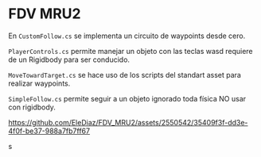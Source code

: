 # FDV MRU2

En `CustomFollow.cs` se implementa un circuito de waypoints desde cero.

`PlayerControls.cs` permite manejar un objeto con las teclas wasd requiere de un Rigidbody para ser conducido.

`MoveTowardTarget.cs` se hace uso de los scripts del standart asset para realizar waypoints.

`SimpleFollow.cs` permite seguir a un objeto ignorado toda física NO usar con rigidbody.

https://github.com/EleDiaz/FDV_MRU2/assets/2550542/35409f3f-dd3e-4f0f-be37-988a7fb7ff67

s

